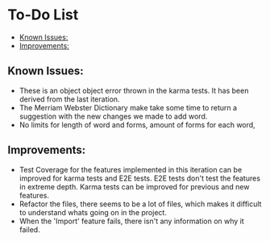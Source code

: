 # To-Do List <!-- omit in toc -->

- [Known Issues:](#known-issues)
- [Improvements:](#improvements)

## Known Issues:
* These is an object object error thrown in the karma tests. It has been derived from the last iteration.
* The Merriam Webster Dictionary make take some time to return a suggestion with the new changes we made to add word.
* No limits for length of word and forms, amount of forms for each word, 

## Improvements:
* Test Coverage for the features implemented in this iteration can be improved for karma tests and E2E tests. E2E tests don't test the features in extreme depth. Karma tests can be improved for previous and new features.
* Refactor the files, there seems to be a lot of files, which makes it difficult to understand whats going on in the project.
* When the 'Import' feature fails, there isn't any information on why it failed.

